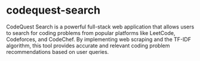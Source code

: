 # codequest-search
CodeQuest Search is a powerful full-stack web application that allows users to search for coding problems from popular platforms like LeetCode, Codeforces, and CodeChef. By implementing web scraping and the TF-IDF algorithm, this tool provides accurate and relevant coding problem recommendations based on user queries.
